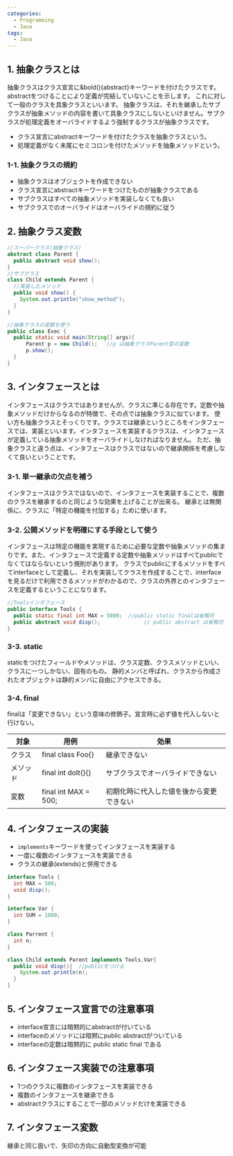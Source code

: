 ```yaml
---
categories:
  - Programming
  - Java
tags:
  - Java
---
```


## 1. 抽象クラスとは

抽象クラスはクラス宣言に&bold(){abstract}キーワードを付けたクラスです。abstractをつけることにより定義が完結していないことを示します。
これに対して一般のクラスを具象クラスといいます。
抽象クラスは、それを継承したサブクラスが抽象メソッドの内容を書いて具象クラスにしないといけません。サブクラスが処理定義をオーバライドするよう強制するクラスが抽象クラスです。

- クラス宣言にabstractキーワードを付けたクラスを抽象クラスという。
- 処理定義がなく末尾にセミコロンを付けたメソッドを抽象メソッドという。

### 1-1. 抽象クラスの規約

- 抽象クラスはオブジェクトを作成できない
- クラス宣言にabstractキーワードをつけたものが抽象クラスである
- サブクラスはすべての抽象メソッドを実装しなくても良い
- サブクラスでのオーバライドはオーバライドの規約に従う

## 2. 抽象クラス変数

```java
//スーパークラス(抽象クラス)
abstract class Parent {
  public abstract void show();
}
//サブクラス
class Child extends Parent {
  //実装したメソッド
  public void show() {
    System.out.println("show_method");
  }
}

//抽象クラスの変数を使う
public class Exec {
  public static void main(String[] args){
      Parent p = new Child();   //p は抽象クラスParent型の変数
      p.show();
  }
}
```

## 3. インタフェースとは
インタフェースはクラスではありませんが、クラスに準じる存在です。定数や抽象メソッドだけからなるのが特徴で、その点では抽象クラスに似ています。
使い方も抽象クラスとそっくりです。クラスでは継承というところをインタフェースでは、実装といいます。インタフェースを実装するクラスは、インタフェースが定義している抽象メソッドをオーバライドしなければなりません。
ただ、抽象クラスと違う点は、インタフェースはクラスではないので継承関係を考慮しなくて良いということです。

### 3-1. 単一継承の欠点を補う

インタフェースはクラスではないので、インタフェースを実装することで、複数のクラスを継承するのと同じような効果を上げることが出来る。
継承とは無関係に、クラスに「特定の機能を付加する」ために使います。

### 3-2. 公開メソッドを明確にする手段として使う
インタフェースは特定の機能を実現するために必要な定数や抽象メソッドの集まりです。また、インタフェースで定義する定数や抽象メソッドはすべてpublicでなくてはならないという規則があります。
クラスでpublicにするメソッドをすべてinterfaceとして定義し、それを実装してクラスを作成することで、interfaceを見るだけで利用できるメソッドがわかるので、クラスの外界とのインタフェースを定義するということになります。

```java
//Toolsインタフェース
public interface Tools {
  public static final int MAX = 5000;  //public static finalは省略可
  public abstract void disp();              // public abstract は省略可
}
```

### 3-3. static

staticをつけたフィールドやメソッドは、クラス定数、クラスメソッドといい、クラスに一つしかない、固有のもの。
静的メンバと呼ばれ、クラスから作成されたオブジェクトは静的メンバに自由にアクセスできる。

### 3-4. final

finalは「変更できない」という意味の修飾子。宣言時に必ず値を代入しないと行けない。

|対象|用例|効果|
|---|---|---|
|クラス|final class Foo{}|継承できない|
|メソッド|final int doIt(){}|サブクラスでオーバライドできない|
|変数|final int MAX = 500;|初期化時に代入した値を後から変更できない|

## 4. インタフェースの実装

- `implements`キーワードを使ってインタフェースを実装する
- 一度に複数のインタフェースを実装できる
- クラスの継承(extends)と併用できる

```java
interface Tools {
  int MAX = 500;
  void disp();
}

interface Var {
  int SUM = 1000;
}

class Parrent {
  int n;
}

class Child extends Parent implements Tools,Var{
  public void disp(){  //publicをつける
    System.out.println(n);
  }
}
```

## 5. インタフェース宣言での注意事項

- interface宣言には暗黙的にabstractが付いている
- interfaceのメソッドには暗黙にpublic abstractがついている
- interfaceの定数は暗黙的に public static final である

## 6. インタフェース実装での注意事項

- 1つのクラスに複数のインタフェースを実装できる
- 複数のインタフェースを継承できる
- abstractクラスにすることで一部のメソッドだけを実装できる

## 7. インタフェース変数

継承と同じ扱いで、矢印の方向に自動型変換が可能
